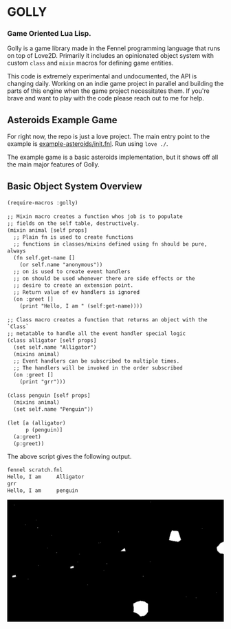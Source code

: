 # GOLLY

### Game Oriented Lua Lisp.

Golly is a game library made in the Fennel programming language that runs on top of Love2D. Primarily it includes an opinionated object system with custom `class` and `mixin` macros for defining game entities.

This code is extremely experimental and undocumented, the API is changing daily. Working on an indie game project in parallel and building the parts of this engine when the game project necessitates them. If you're brave and want to play with the code please reach out to me for help. 

## Asteroids Example Game

For right now, the repo is just a love project. The main entry point to the example is [example-asteroids/init.fnl](example-asteroids/init.fnl). Run using `love ./`.

The example game is a basic asteroids implementation, but it shows off all the main major features of Golly.

## Basic Object System Overview 

```fnl
(require-macros :golly)

;; Mixin macro creates a function whos job is to populate
;; fields on the self table, destructively.
(mixin animal [self props]
  ;; Plain fn is used to create functions
  ;; functions in classes/mixins defined using fn should be pure, always
  (fn self.get-name []
    (or self.name "anonymous"))
  ;; on is used to create event handlers 
  ;; on should be used whenever there are side effects or the 
  ;; desire to create an extension point.
  ;; Return value of ev handlers is ignored
  (on :greet []
    (print "Hello, I am " (self:get-name))))

;; Class macro creates a function that returns an object with the `Class`
;; metatable to handle all the event handler special logic
(class alligator [self props]
  (set self.name "Alligator")
  (mixins animal)
  ;; Event handlers can be subscribed to multiple times. 
  ;; The handlers will be invoked in the order subscribed
  (on :greet []
    (print "grr")))

(class penguin [self props]
  (mixins animal)
  (set self.name "Penguin"))

(let [a (alligator)
      p (penguin)]
  (a:greet)
  (p:greet))
```

The above script gives the following output.

```
fennel scratch.fnl
Hello, I am     Alligator
grr
Hello, I am     penguin
```

![Example Screenshot](./example.png)

